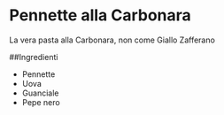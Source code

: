 # Pennette alla Carbonara

La vera pasta alla Carbonara, non come Giallo Zafferano

##Ingredienti

* Pennette
* Uova
* Guanciale
* Pepe nero
